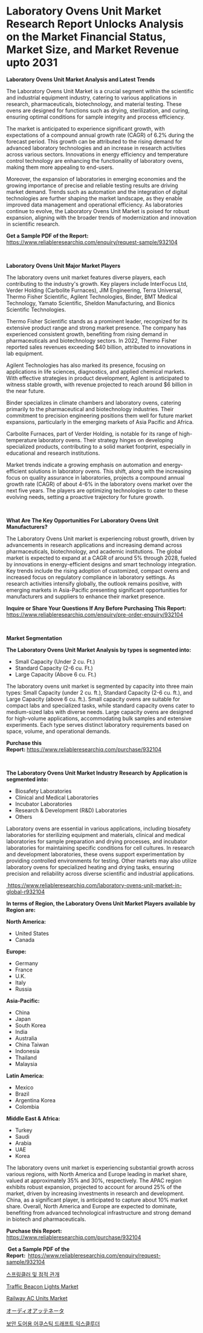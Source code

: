 <p><h1>Laboratory Ovens Unit Market Research Report Unlocks Analysis on the Market Financial Status, Market Size, and Market Revenue upto 2031</h1></p><p><strong>Laboratory Ovens Unit Market Analysis and Latest Trends</strong></p>
<p><p>The Laboratory Ovens Unit Market is a crucial segment within the scientific and industrial equipment industry, catering to various applications in research, pharmaceuticals, biotechnology, and material testing. These ovens are designed for functions such as drying, sterilization, and curing, ensuring optimal conditions for sample integrity and process efficiency. </p><p>The market is anticipated to experience significant growth, with expectations of a compound annual growth rate (CAGR) of 6.2% during the forecast period. This growth can be attributed to the rising demand for advanced laboratory technologies and an increase in research activities across various sectors. Innovations in energy efficiency and temperature control technology are enhancing the functionality of laboratory ovens, making them more appealing to end-users. </p><p>Moreover, the expansion of laboratories in emerging economies and the growing importance of precise and reliable testing results are driving market demand. Trends such as automation and the integration of digital technologies are further shaping the market landscape, as they enable improved data management and operational efficiency. As laboratories continue to evolve, the Laboratory Ovens Unit Market is poised for robust expansion, aligning with the broader trends of modernization and innovation in scientific research.</p></p>
<p><strong>Get a Sample PDF of the Report:&nbsp;</strong> <a href="https://www.reliableresearchiq.com/enquiry/request-sample/932104">https://www.reliableresearchiq.com/enquiry/request-sample/932104</a></p>
<p>&nbsp;</p>
<p><strong>Laboratory Ovens Unit Major Market Players</strong></p>
<p><p>The laboratory ovens unit market features diverse players, each contributing to the industry's growth. Key players include InterFocus Ltd, Verder Holding (Carbolite Furnaces), JIM Engineering, Terra Universal, Thermo Fisher Scientific, Agilent Technologies, Binder, BMT Medical Technology, Yamato Scientific, Sheldon Manufacturing, and Bionics Scientific Technologies.</p><p>Thermo Fisher Scientific stands as a prominent leader, recognized for its extensive product range and strong market presence. The company has experienced consistent growth, benefiting from rising demand in pharmaceuticals and biotechnology sectors. In 2022, Thermo Fisher reported sales revenues exceeding $40 billion, attributed to innovations in lab equipment.</p><p>Agilent Technologies has also marked its presence, focusing on applications in life sciences, diagnostics, and applied chemical markets. With effective strategies in product development, Agilent is anticipated to witness stable growth, with revenue projected to reach around $6 billion in the near future.</p><p>Binder specializes in climate chambers and laboratory ovens, catering primarily to the pharmaceutical and biotechnology industries. Their commitment to precision engineering positions them well for future market expansions, particularly in the emerging markets of Asia Pacific and Africa.</p><p>Carbolite Furnaces, part of Verder Holding, is notable for its range of high-temperature laboratory ovens. Their strategy hinges on developing specialized products, contributing to a solid market footprint, especially in educational and research institutions.</p><p>Market trends indicate a growing emphasis on automation and energy-efficient solutions in laboratory ovens. This shift, along with the increasing focus on quality assurance in laboratories, projects a compound annual growth rate (CAGR) of about 4-6% in the laboratory ovens market over the next five years. The players are optimizing technologies to cater to these evolving needs, setting a proactive trajectory for future growth.</p></p>
<p>&nbsp;</p>
<p><strong>What Are The Key Opportunities For Laboratory Ovens Unit Manufacturers?</strong></p>
<p><p>The Laboratory Ovens Unit market is experiencing robust growth, driven by advancements in research applications and increasing demand across pharmaceuticals, biotechnology, and academic institutions. The global market is expected to expand at a CAGR of around 5% through 2028, fueled by innovations in energy-efficient designs and smart technology integration. Key trends include the rising adoption of customized, compact ovens and increased focus on regulatory compliance in laboratory settings. As research activities intensify globally, the outlook remains positive, with emerging markets in Asia-Pacific presenting significant opportunities for manufacturers and suppliers to enhance their market presence.</p></p>
<p><strong>Inquire or Share Your Questions If Any Before Purchasing This Report:</strong> <a href="https://www.reliableresearchiq.com/enquiry/pre-order-enquiry/932104">https://www.reliableresearchiq.com/enquiry/pre-order-enquiry/932104</a></p>
<p>&nbsp;</p>
<p><strong>Market Segmentation</strong></p>
<p><strong>The Laboratory Ovens Unit Market Analysis by types is segmented into:</strong></p>
<p><ul><li>Small Capacity (Under 2 cu. Ft.)</li><li>Standard Capacity (2-6 cu. Ft.)</li><li>Large Capacity (Above 6 cu. Ft.)</li></ul></p>
<p><p>The laboratory ovens unit market is segmented by capacity into three main types: Small Capacity (under 2 cu. ft.), Standard Capacity (2-6 cu. ft.), and Large Capacity (above 6 cu. ft.). Small capacity ovens are suitable for compact labs and specialized tasks, while standard capacity ovens cater to medium-sized labs with diverse needs. Large capacity ovens are designed for high-volume applications, accommodating bulk samples and extensive experiments. Each type serves distinct laboratory requirements based on space, volume, and operational demands.</p></p>
<p><strong>Purchase this Report:&nbsp;</strong><a href="https://www.reliableresearchiq.com/purchase/932104">https://www.reliableresearchiq.com/purchase/932104</a></p>
<p>&nbsp;</p>
<p><strong>The Laboratory Ovens Unit Market Industry Research by Application is segmented into:</strong></p>
<p><ul><li>Biosafety Laboratories</li><li>Clinical and Medical Laboratories</li><li>Incubator Laboratories</li><li>Research & Development (R&D) Laboratories</li><li>Others</li></ul></p>
<p><p>Laboratory ovens are essential in various applications, including biosafety laboratories for sterilizing equipment and materials, clinical and medical laboratories for sample preparation and drying processes, and incubator laboratories for maintaining specific conditions for cell cultures. In research and development laboratories, these ovens support experimentation by providing controlled environments for testing. Other markets may also utilize laboratory ovens for specialized heating and drying tasks, ensuring precision and reliability across diverse scientific and industrial applications.</p></p>
<p><a href="https://www.reliableresearchiq.com/laboratory-ovens-unit-market-in-global-r932104">&nbsp;https://www.reliableresearchiq.com/laboratory-ovens-unit-market-in-global-r932104</a></p>
<p><strong>In terms of Region, the Laboratory Ovens Unit Market Players available by Region are:</strong></p>
<p>
    <p> <strong> North America: </strong>
        <ul>
            <li>United States</li>
            <li>Canada</li>
        </ul>
        </p> 
    <p> <strong> Europe: </strong>
        <ul>
            <li>Germany</li>
            <li>France</li>
            <li>U.K.</li>
            <li>Italy</li>
            <li>Russia</li>
        </ul>
        </p> 
    <p> <strong> Asia-Pacific: </strong>
        <ul>
            <li>China</li>
            <li>Japan</li>
            <li>South Korea</li>
            <li>India</li>
            <li>Australia</li>
            <li>China Taiwan</li>
            <li>Indonesia</li>
            <li>Thailand</li>
            <li>Malaysia</li>
        </ul>
        </p> 
    <p> <strong> Latin America: </strong>
        <ul>
            <li>Mexico</li>
            <li>Brazil</li>
            <li>Argentina Korea</li>
            <li>Colombia</li>
        </ul>
        </p> 
    <p> <strong> Middle East & Africa: </strong>
        <ul>
            <li>Turkey</li>
            <li>Saudi</li>
            <li>Arabia</li>
            <li>UAE</li>
            <li>Korea</li>
        </ul>
    </p>
    </p>
<p><p>The laboratory ovens unit market is experiencing substantial growth across various regions, with North America and Europe leading in market share, valued at approximately 35% and 30%, respectively. The APAC region exhibits robust expansion, projected to account for around 25% of the market, driven by increasing investments in research and development. China, as a significant player, is anticipated to capture about 10% market share. Overall, North America and Europe are expected to dominate, benefiting from advanced technological infrastructure and strong demand in biotech and pharmaceuticals.</p></p>
<p><strong>Purchase this Report: </strong><a href="https://www.reliableresearchiq.com/purchase/932104">https://www.reliableresearchiq.com/purchase/932104</a></p>
<p>&nbsp;<strong>Get a Sample PDF of the Report:&nbsp;&nbsp;</strong><a href="https://www.reliableresearchiq.com/enquiry/request-sample/932104">https://www.reliableresearchiq.com/enquiry/request-sample/932104</a></p>
<p><strong></strong></p>
<p><p><a href="https://medium.com/@dazmoore2010_16676/%EC%84%B8%EA%B3%84-sprinklers-and-drip-irrigation-market-%EC%9D%80-2024%EC%97%90%EC%84%9C-2031%EB%A1%9C-%EC%97%B0%ED%8F%89%EA%B7%A0-%EC%A6%9D%EA%B0%80%EC%9C%A8%EC%9D%84-%EB%B3%B4%EC%9D%BC-%EA%B2%83%EC%9C%BC%EB%A1%9C-%EC%98%88%EC%83%81%EB%90%A9%EB%8B%88%EB%8B%A4-3b375661997f">스프링클러 및 점적 관개</a></p><p><a href="https://issuu.com/reportprime-2/docs/traffic-beacon-lights-market-size-2_c50043e9829791">Traffic Beacon Lights Market</a></p><p><a href="https://issuu.com/reportprime-2/docs/railway-ac-units-market-size-2030.p_b23c4386ed0206">Railway AC Units Market</a></p><p><a href="https://medium.com/@taniawisozk/%E3%82%B0%E3%83%AD%E3%83%BC%E3%83%90%E3%83%AB%E3%82%AA%E3%83%BC%E3%83%87%E3%82%A3%E3%82%AA%E3%82%A2%E3%83%83%E3%83%86%E3%83%8D%E3%83%BC%E3%82%BF%E3%83%BC%E5%B8%82%E5%A0%B4%E3%81%AE%E6%A9%9F%E4%BC%9A%E3%81%A82024%E5%B9%B4%E3%81%8B%E3%82%892031%E5%B9%B4%E3%81%BE%E3%81%A7%E3%81%AE%E4%BA%88%E6%B8%AC-57d23fbdc6fa?postPublishedType=initial">オーディオアッテネータ</a></p><p><a href="https://medium.com/@matthew_harrop14/2024%EB%85%84%EB%B6%80%ED%84%B0-2031%EB%85%84%EA%B9%8C%EC%A7%80%EC%9D%98-%EB%B3%B4%EC%95%88-%EB%8F%84%EC%96%B4-%EC%8B%9C%EC%9E%A5-%EC%A0%84%EB%A7%9D-%EB%B0%8F-%EC%98%88%EC%B8%A1%EC%9D%84-%EC%9C%84%ED%95%9C-%EC%9D%8C%ED%96%A5-%EC%B0%A8%EB%8B%A8%EC%9E%AC-6e4f5f09496c">보안 도어용 어쿠스틱 드래프트 익스클루더</a></p></p>